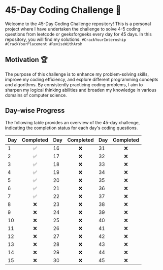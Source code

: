 # 45-Day Coding Challenge 🚩

Welcome to the 45-Day Coding Challenge repository! This is a personal project where I have undertaken the challenge to solve 4-5 coding questions from leetcode or geeksforgeeks every day for 45 days. In this repository, you will find my solutions.
```#CrackYourInternship #CrackYourPlacement #ReviseWithArsh```

## Motivation 🏆

The purpose of this challenge is to enhance my problem-solving skills, improve my coding efficiency, and explore different programming concepts and algorithms. By consistently practicing coding problems, I aim to sharpen my logical thinking abilities and broaden my knowledge in various domains of computer science.

## Day-wise Progress

The following table provides an overview of the 45-day challenge, indicating the completion status for each day's coding questions.

| Day | Completed | Day | Completed | Day | Completed |
|-----|:--------:|-----|:--------:|-----|:--------:|
| 1   |     ✅    | 16   |     ❌    | 31   |     ❌    |
| 2   |     ✅    | 17   |     ❌    | 32   |     ❌    |
| 3   |     ✅    | 18   |     ❌    | 33   |     ❌    |
| 4   |     ✅    | 19   |     ❌    | 34   |     ❌    |
| 5   |     ✅    | 20   |     ❌    | 35   |     ❌    |
| 6   |     ✅    | 21   |     ❌    | 36   |     ❌    |
| 7   |     ✅    | 22   |     ❌    | 37   |     ❌    |
| 8   |     ❌    | 23   |     ❌    | 38   |     ❌    |
| 9   |     ❌    | 24   |     ❌    | 39   |     ❌    |
| 10  |     ❌    | 25   |     ❌    | 40   |     ❌    |
| 11  |     ❌    | 26   |     ❌    | 41   |     ❌    |
| 12  |     ❌    | 27   |     ❌    | 42   |     ❌    |
| 13  |     ❌    | 28   |     ❌    | 43   |     ❌    |
| 14  |     ❌    | 29   |     ❌    | 44   |     ❌    |
| 15  |     ❌    | 30   |     ❌    | 45   |     ❌    |

